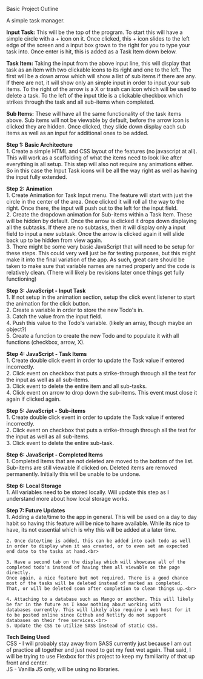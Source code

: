Basic Project Outline

A simple task manager.

<strong>Input Task:</strong> This will be the top of the program. To start this will have a simple circle with a + icon on it. 
Once clicked, this + icon slides to the left edge of the screen and a input box grows to the right for you to 
type your task into. Once enter is hit, this is added as a Task Item down below.

<strong>Task Item:</strong> Taking the input from the above input line, this will display that task as an item with two clickable
icons to its right and one to the left. The first will be a down arrow which will show a list of sub items if there are any. If 
there are not, it will show only an simple input in order to input your sub items. To the right of the arrow is a X or trash can 
icon which will be used to delete a task. To the left of the input title is a clickable checkbox which strikes through the task
and all sub-items when completed.

<strong>Sub Items:</strong> These will have all the same functionality of the task items above. Sub items will not be viewable 
by default, before the arrow icon is clicked they are hidden. Once clicked, they slide down display each sub items as well as an
input for additional ones to be added.


<strong>Step 1: Basic Architecture</strong><br>
    1. Create a simple HTML and CSS layout of the features (no javascript at all). This will work as a scaffolding of what the items
    need to look like after everything is all setup. This step will also not require any animations either. So in this case the Input
    Task icons will be all the way right as well as having the input fully extended.

<strong>Step 2: Animation</strong><br>
    1. Create Animation for Task Input menu. The feature will start with just the circle in the center of the area. Once clicked it will
    roll all the way to the right. Once there, the input will push out to the left for the input field. 
<br>
    2. Create the dropdown animation for Sub-items within a Task Item. These will be hidden by default. Once the arrow is clicked it drops
    down displaying all the subtasks. If there are no subtasks, then it will display only a input field to input a new subtask. Once the
    arrow is clicked again it will slide back up to be hidden from view again.
<br>
    3. There might be some very basic JavaScript that will need to be setup for these steps. This could very well just be for testing purposes,
    but this might make it into the final variation of the app. As such, great care should be taken to make sure that variable names are named 
    properly and the code is relatively clean. (There will likely be revisions later once things get fully functioning)

<strong>Step 3: JavaScript - Input Task</strong><br>
    1. If not setup in the animation section, setup the click event listener to start the animation for the click button.<br>
    2. Create a variable in order to store the new Todo's in.<br>
    3. Catch the value from the input field.<br>
    4. Push this value to the Todo's variable. (likely an array, though maybe an object?)<br>
    5. Create a function to create the new Todo and to populate it with all functions (checkbox, arrow, X).<br>

<strong>Step 4: JavaScript - Task Items</strong><br>
    1. Create double click event in order to update the Task value if entered incorrectly.<br>
    2. Click event on checkbox that puts a strike-through through all the text for the input as well as all sub-items.<br>
    3. Click event to delete the entire item and all sub-tasks.<br>
    4. Click event on arrow to drop down the sub-items. This event must close it again if clicked again.<br>

<strong>Step 5: JavaScript - Sub-items</strong><br>
    1. Create double click event in order to update the Task value if entered incorrectly.<br>
    2. Click event on checkbox that puts a strike-through through all the text for the input as well as all sub-items.<br>
    3. Click event to delete the entire sub-task.<br>

<strong>Step 6: JavaScript - Completed Items</strong><br>
    1. Completed Items that are not deleted are moved to the bottom of the list. Sub-items are still viewable if clicked on. Deleted items are
    removed permanently. Initially this will be unable to be undone.

<strong>Step 6: Local Storage</strong><br>
    1. All variables need to be stored locally. Will update this step as I understand more about how local storage works.

<strong>Step 7: Future Updates</strong><br>
    1. Adding a date/time to the app in general. This will be used on a day to day habit so having this feature will be nice to have available.
    While its nice to have, its not essential which is why this will be added at a later time.<br>

    2. Once date/time is added, this can be added into each todo as well in order to display when it was created, or to even set an expected
    end date to the tasks at hand.<br>

    3. Have a second tab on the display which will showcase all of the completed todo's instead of having them all viewable on the page directly.
    Once again, a nice feature but not required. There is a good chance most of the tasks will be deleted instead of marked as completed.
    That, or will be deleted soon after completion to clean things up.<br>

    4. Attaching to a database such as Mango or another. This will likely be far in the future as I know nothing about working with
    databases currently. This will likely also require a web host for it to be posted online since Github and Netlify do not support
    databases on their free services.<br>
    5. Update the CSS to utilize SASS instead of static CSS.


<strong>Tech Being Used</strong><br>
    CSS - I will probably stay away from SASS currently just because I am out of practice all together and just need to get my feet wet again.
    That said, I will be trying to use Flexbox for this project to keep my familiarity of that up front and center.<br>
    JS - Vanilla JS only, will be using no libraries.